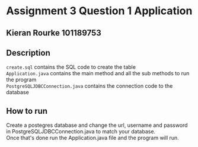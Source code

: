# Assignment 3 Question 1 Application
## Kieran Rourke 101189753

## Description
<code>create.sql</code> contains the SQL code to create the table<br>
<code>Application.java</code> contains the main method and all the sub methods to run the program<br>
<code>PostgreSQLJDBCConnection.java</code> contains the connection code to the database<br>

## How to run
Create a postegres database and change the url, username and password
in PostgreSQLJDBCConnection.java to match your database.<br>
Once that's done run the Application.java file and the program will run.

